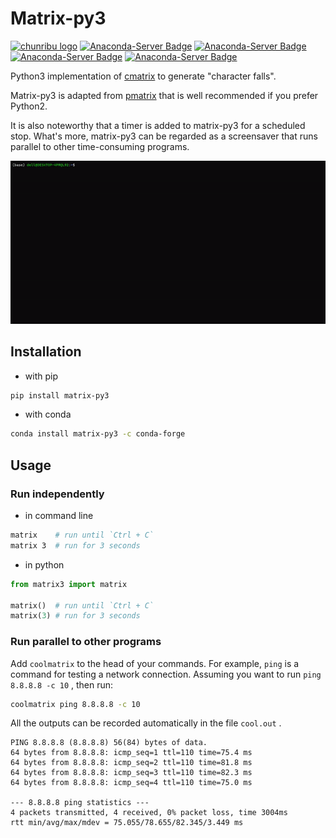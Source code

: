 # Matrix-py3
[![chunribu logo](https://img.shields.io/badge/chunribu-🚀-black?logo=github)](https://github.com/chunribu/) [![Anaconda-Server Badge](https://anaconda.org/conda-forge/matrix-py3/badges/version.svg)](https://anaconda.org/conda-forge/matrix-py3) [![Anaconda-Server Badge](https://anaconda.org/conda-forge/matrix-py3/badges/downloads.svg)](https://anaconda.org/conda-forge/matrix-py3) [![Anaconda-Server Badge](https://anaconda.org/conda-forge/matrix-py3/badges/platforms.svg)](https://anaconda.org/conda-forge/matrix-py3) [![Anaconda-Server Badge](https://anaconda.org/conda-forge/matrix-py3/badges/license.svg)](https://anaconda.org/conda-forge/matrix-py3)

Python3 implementation of [cmatrix](https://github.com/abishekvashok/cmatrix) to generate "character falls". 

Matrix-py3 is adapted from [pmatrix](https://github.com/joechrisellis/pmatrix) that is well recommended if you prefer Python2.

It is also noteworthy that a timer is added to matrix-py3 for a scheduled stop. What's more, matrix-py3 can be regarded as a screensaver that runs parallel to other time-consuming programs.

![screenshot](https://github.com/chunribu/matrix-py3/raw/main/src/matrix.gif)

## Installation

+ with pip

```bash
pip install matrix-py3
```

+ with conda

```bash
conda install matrix-py3 -c conda-forge
```

## Usage

### Run independently

+ in command line

```bash
matrix    # run until `Ctrl + C`
matrix 3  # run for 3 seconds
```
+ in python

```python
from matrix3 import matrix

matrix()  # run until `Ctrl + C`
matrix(3) # run for 3 seconds
```
### Run parallel to other programs

Add `coolmatrix` to the head of your commands. For example, `ping` is a command for testing a network connection. Assuming you want to run `ping 8.8.8.8 -c 10` , then run:

```bash
coolmatrix ping 8.8.8.8 -c 10
```

All the outputs can be recorded automatically in the file `cool.out` .

```
PING 8.8.8.8 (8.8.8.8) 56(84) bytes of data.
64 bytes from 8.8.8.8: icmp_seq=1 ttl=110 time=75.4 ms
64 bytes from 8.8.8.8: icmp_seq=2 ttl=110 time=81.8 ms
64 bytes from 8.8.8.8: icmp_seq=3 ttl=110 time=82.3 ms
64 bytes from 8.8.8.8: icmp_seq=4 ttl=110 time=75.0 ms

--- 8.8.8.8 ping statistics ---
4 packets transmitted, 4 received, 0% packet loss, time 3004ms
rtt min/avg/max/mdev = 75.055/78.655/82.345/3.449 ms
```
